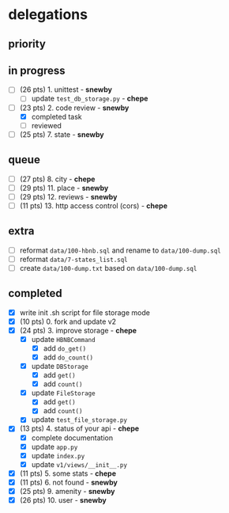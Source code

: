 # delegations

## priority

## in progress

- [ ] (26 pts) 1. unittest - **snewby**
	- [ ] update `test_db_storage.py` - **chepe**
- [ ] (23 pts) 2. code review - **snewby**
	- [x] completed task
	- [ ] reviewed
- [ ] (25 pts) 7. state - **snewby**

## queue

- [ ] (27 pts) 8. city - **chepe**
- [ ] (29 pts) 11. place - **snewby**
- [ ] (29 pts) 12. reviews - **snewby**
- [ ] (11 pts) 13. http access control (cors) - **chepe**

## extra

- [ ] reformat `data/100-hbnb.sql` and rename to `data/100-dump.sql`
- [ ] reformat `data/7-states_list.sql`
- [ ] create `data/100-dump.txt` based on `data/100-dump.sql`

## completed

- [x] write init .sh script for file storage mode
- [x] (10 pts) 0. fork and update v2
- [x] (24 pts) 3. improve storage - **chepe**
	- [x] update `HBNBCommand`
		- [x] add `do_get()`
		- [x] add `do_count()`
	- [x] update `DBStorage`
		- [x] add `get()`
		- [x] add `count()`
	- [x] update `FileStorage`
		- [x] add `get()`
		- [x] add `count()`
	- [x] update `test_file_storage.py`
- [x] (13 pts) 4. status of your api - **chepe**
	- [x] complete documentation
	- [x] update `app.py`
	- [x] update `index.py`
	- [x] update `v1/views/__init__.py`
- [x] (11 pts) 5. some stats - **chepe**
- [x] (11 pts) 6. not found - **snewby**
- [x] (25 pts) 9. amenity - **snewby**
- [x] (26 pts) 10. user - **snewby**

